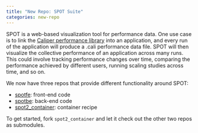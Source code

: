```yaml
---
title: "New Repo: SPOT Suite"
categories: new-repo
---
```


SPOT is a web-based visualization tool for performance data. One use case is to link the [Caliper performance library](https://github.com/LLNL/Caliper) into an application, and every run of the application will produce a .cali performance data file. SPOT will then visualize the collective performance of an application across many runs. This could involve tracking performance changes over time, comparing the performance achieved by different users, running scaling studies across time, and so on.

We now have three repos that provide different functionality around SPOT:

- [spotfe](https://github.com/LLNL/spotfe): front-end code
- [spotbe](https://github.com/LLNL/spotbe): back-end code
- [spot2_container](https://github.com/LLNL/spot2_container): container recipe

To get started, fork `spot2_container` and let it check out the other two repos as submodules.
